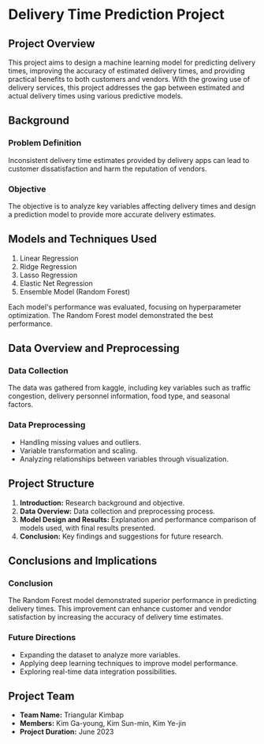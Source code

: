 <!DOCTYPE html>
<html lang="en">
<head>
    <meta charset="UTF-8">
    <meta name="viewport" content="width=device-width, initial-scale=1.0">

</head>
<body>
    <h1>Delivery Time Prediction Project</h1>
    <h2>Project Overview</h2>
    <p>This project aims to design a machine learning model for predicting delivery times, improving the accuracy of estimated delivery times, and providing practical benefits to both customers and vendors. With the growing use of delivery services, this project addresses the gap between estimated and actual delivery times using various predictive models.</p>
    
<h2>Background</h2>
    <h3>Problem Definition</h3>
    <p>Inconsistent delivery time estimates provided by delivery apps can lead to customer dissatisfaction and harm the reputation of vendors.</p>
    
  <h3>Objective</h3>
    <p>The objective is to analyze key variables affecting delivery times and design a prediction model to provide more accurate delivery estimates.</p>
    
  <h2>Models and Techniques Used</h2>
    <ol>
        <li>Linear Regression</li>
        <li>Ridge Regression</li>
        <li>Lasso Regression</li>
        <li>Elastic Net Regression</li>
        <li>Ensemble Model (Random Forest)</li>
    </ol>
    <p>Each model's performance was evaluated, focusing on hyperparameter optimization. The Random Forest model demonstrated the best performance.</p>
    
  <h2>Data Overview and Preprocessing</h2>
  <h3>Data Collection</h3>
  <p>The data was gathered from kaggle, including key variables such as traffic congestion, delivery personnel information, food type, and seasonal factors.</p>
    
  <h3>Data Preprocessing</h3>
    <ul>
        <li>Handling missing values and outliers.</li>
        <li>Variable transformation and scaling.</li>
        <li>Analyzing relationships between variables through visualization.</li>
    </ul>
    
  <h2>Project Structure</h2>
    <ol>
        <li><strong>Introduction:</strong> Research background and objective.</li>
        <li><strong>Data Overview:</strong> Data collection and preprocessing process.</li>
        <li><strong>Model Design and Results:</strong> Explanation and performance comparison of models used, with final results presented.</li>
        <li><strong>Conclusion:</strong> Key findings and suggestions for future research.</li>
    </ol>
    
  <h2>Conclusions and Implications</h2>
  <h3>Conclusion</h3>
    <p>The Random Forest model demonstrated superior performance in predicting delivery times. This improvement can enhance customer and vendor satisfaction by increasing the accuracy of delivery time estimates.</p>
    
  <h3>Future Directions</h3>
   <ul>
        <li>Expanding the dataset to analyze more variables.</li>
        <li>Applying deep learning techniques to improve model performance.</li>
        <li>Exploring real-time data integration possibilities.</li>
    </ul>
    
  <h2>Project Team</h2>
    <ul>
        <li><strong>Team Name:</strong> Triangular Kimbap</li>
        <li><strong>Members:</strong> Kim Ga-young, Kim Sun-min, Kim Ye-jin</li>
        <li><strong>Project Duration:</strong> June 2023</li>
    </ul>
    
   
</body>
</html>
